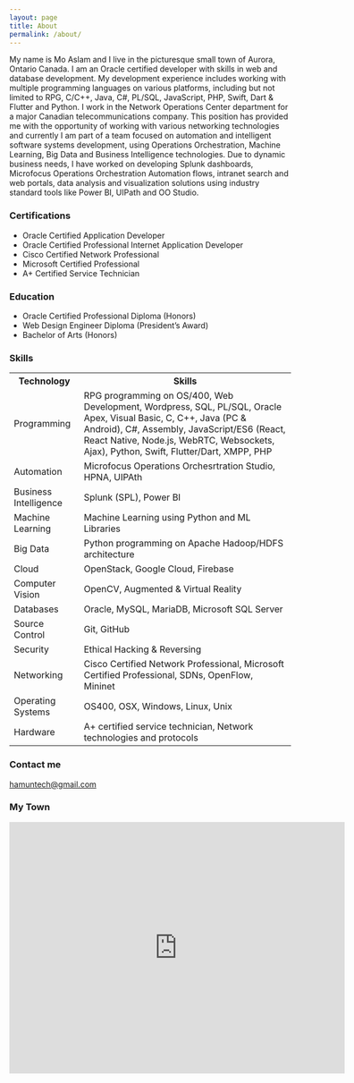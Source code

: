 ```yaml
---
layout: page
title: About
permalink: /about/
---
```

My name is Mo Aslam and I live in the picturesque small town of Aurora, Ontario Canada. I am an Oracle certified developer with skills in web and database development. My development experience includes working with multiple programming languages on various platforms, including but not limited to RPG, C/C++, Java, C#, PL/SQL, JavaScript, PHP, Swift, Dart & Flutter and Python.
I work in the Network Operations Center department for a major Canadian telecommunications company. This position has provided me with the opportunity of working with various networking technologies and currently I am part of a team focused on automation and intelligent software systems development, using Operations Orchestration, Machine Learning, Big Data and Business Intelligence technologies. Due to dynamic business needs, I have worked on developing Splunk dashboards, Microfocus Operations Orchestration Automation flows, intranet search and web portals, data analysis and visualization solutions using industry standard tools like Power BI, UIPath and OO Studio.

### Certifications

- Oracle Certified Application Developer
- Oracle Certified Professional Internet Application Developer
- Cisco Certified Network Professional
- Microsoft Certified Professional
- A+ Certified Service Technician

### Education

- Oracle Certified Professional Diploma (Honors)
- Web Design Engineer Diploma (President’s Award)
- Bachelor of Arts (Honors)
 
### Skills

<table>
<tr><th>Technology</th><th>Skills</th></tr>
<tr><td>Programming</td><td>RPG programming on OS/400, Web Development, Wordpress, SQL, PL/SQL, Oracle Apex, Visual Basic, C, C++, Java (PC & Android), C#, Assembly, JavaScript/ES6 (React, React Native, Node.js, WebRTC, Websockets, Ajax), Python, Swift, Flutter/Dart, XMPP, PHP</td></tr>
<tr><td>Automation</td><td>Microfocus Operations Orchesrtration Studio, HPNA, UIPAth</td></tr>
<tr><td>Business Intelligence</td><td>Splunk (SPL), Power BI</td></tr>
<tr><td>Machine Learning</td><td>Machine Learning using Python and ML Libraries</td></tr>
<tr><td>Big Data</td><td>Python programming on Apache Hadoop/HDFS architecture</td></tr>
<tr><td>Cloud</td><td>OpenStack, Google Cloud, Firebase</td></tr>
<tr><td>Computer Vision</td><td>OpenCV, Augmented & Virtual Reality</td></tr>
<tr><td>Databases</td><td>Oracle, MySQL, MariaDB, Microsoft SQL Server</td></tr>
<tr><td>Source Control</td><td>Git, GitHub</td></tr>
<tr><td>Security</td><td>Ethical Hacking & Reversing</td></tr>
<tr><td>Networking</td><td>Cisco Certified Network Professional, Microsoft Certified Professional, SDNs, OpenFlow, Mininet</td></tr>
<tr><td>Operating Systems</td><td>OS400, OSX, Windows, Linux, Unix</td></tr>
<tr><td>Hardware</td><td>A+ certified service technician, Network technologies and protocols</td></tr>
</table>

### Contact me

[hamuntech@gmail.com](mailto:hamuntech@gmail.com)

### My Town

<iframe src="https://www.google.com/maps/embed?pb=!1m18!1m12!1m3!1d91847.02778200236!2d-79.51646076572199!3d43.996185658520865!2m3!1f0!2f0!3f0!3m2!1i1024!2i768!4f13.1!3m3!1m2!1s0x882ad392943890c7%3A0x5037b28c7231a30!2sAurora%2C%20ON!5e0!3m2!1sen!2sca!4v1601321008862!5m2!1sen!2sca" width="600" height="450" frameborder="0" style="border:0;" allowfullscreen="" aria-hidden="false" tabindex="0"></iframe>